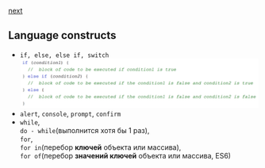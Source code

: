 <a href="08.md">next</a>

<h2>Language constructs</h2>

<ul>
<li>
<code>if, else, else if, switch</code>
<br/>
<img src="./media/07-1.png">
</li>
<li>
<code>alert</code>, <code>console</code>, <code>prompt</code>, <code>confirm</code>
</li>
<li>
<code>while</code>,
<br/>
<code>do - while</code>(выполнится хотя бы 1 раз),
<br/>
<code>for</code>,
<br/>
<code>for in</code>(перебор <strong>ключей</strong> объекта или массива),
<br/>
<code>for of</code>(перебор <strong>значений ключей</strong> объекта или массива, ES6)
</li>
</ul>
